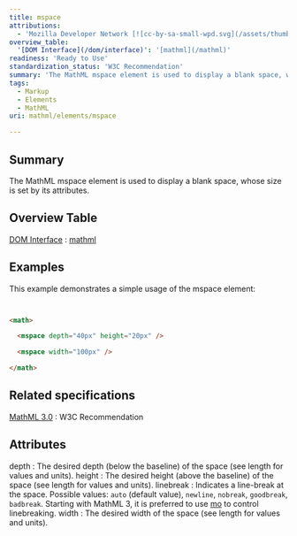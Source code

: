 ```yaml
---
title: mspace
attributions:
  - 'Mozilla Developer Network [![cc-by-sa-small-wpd.svg](/assets/thumb/8/8c/cc-by-sa-small-wpd.svg/120px-cc-by-sa-small-wpd.svg.png)](http://creativecommons.org/licenses/by-sa/3.0/us/): [Article](https://developer.mozilla.org/en-US/docs/MathML/Element/mspace)'
overview_table:
  '[DOM Interface](/dom/interface)': '[mathml](/mathml)'
readiness: 'Ready to Use'
standardization_status: 'W3C Recommendation'
summary: 'The MathML mspace element is used to display a blank space, whose size is set by its attributes.'
tags:
  - Markup
  - Elements
  - MathML
uri: mathml/elements/mspace

---
```

## <span>Summary</span>

The MathML mspace element is used to display a blank space, whose size is set by its attributes.

## <span>Overview Table</span>

[DOM Interface](/dom/interface)
:   [mathml](/mathml)

## <span>Examples</span>

This example demonstrates a simple usage of the mspace element:

``` html


<math>

  <mspace depth="40px" height="20px" />

  <mspace width="100px" />

</math>
```

</pre>

## <span>Related specifications</span>

[MathML 3.0](http://www.w3.org/TR/MathML3/chapter3.html#presm.mspace)
:   W3C Recommendation

## <span>Attributes</span>

 depth
:   The desired depth (below the baseline) of the space (see length for values and units).
 height
:   The desired height (above the baseline) of the space (see length for values and units).
 linebreak
:   Indicates a line-break at the space. Possible values: `auto` (default value), `newline`, `nobreak`, `goodbreak`, `badbreak`.
     Starting with MathML 3, it is preferred to use [mo](/mathml/elements/mo) to control linebreaking.
 width
:   The desired width of the space (see length for values and units).
